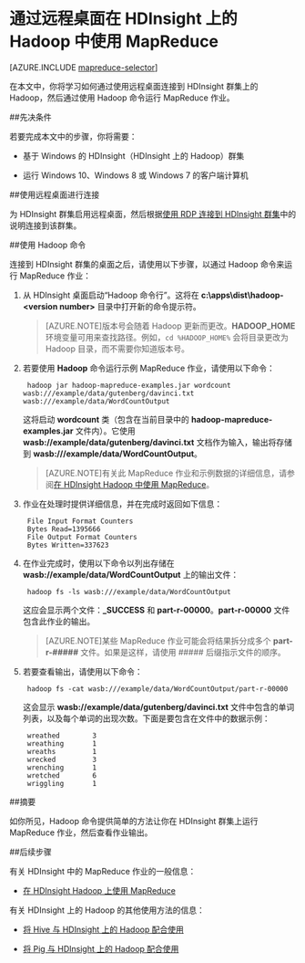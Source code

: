 <properties
   pageTitle="将 MapReduce 和远程桌面与 HDInsight 中的 Hadoop 配合使用 | Windows Azure"
   description="了解如何使用远程桌面连接到 HDInsight 上的 Hadoop 并运行 MapReduce 作业。"
   services="hdinsight"
   documentationCenter=""
   authors="Blackmist"
   manager="paulettm"
   editor="cgronlun"
   tags="azure-portal"/>

<tags
	ms.service="hdinsight"
	ms.date="09/23/2015"
	wacn.date="11/12/2015"/>

# 通过远程桌面在 HDInsight 上的 Hadoop 中使用 MapReduce

[AZURE.INCLUDE [mapreduce-selector](../includes/hdinsight-selector-use-mapreduce.md)]

在本文中，你将学习如何通过使用远程桌面连接到 HDInsight 群集上的 Hadoop，然后通过使用 Hadoop 命令运行 MapReduce 作业。

##<a id="prereq"></a>先决条件

若要完成本文中的步骤，你将需要：

* 基于 Windows 的 HDInsight（HDInsight 上的 Hadoop）群集

* 运行 Windows 10、Windows 8 或 Windows 7 的客户端计算机

##<a id="connect"></a>使用远程桌面进行连接

为 HDInsight 群集启用远程桌面，然后根据[使用 RDP 连接到 HDInsight 群集](/documentation/articles/hdinsight-administer-use-management-portal-v1#rdp)中的说明连接到该群集。

##<a id="hadoop"></a>使用 Hadoop 命令

连接到 HDInsight 群集的桌面之后，请使用以下步骤，以通过 Hadoop 命令来运行 MapReduce 作业：

1. 从 HDInsight 桌面启动“Hadoop 命令行”。这将在 **c:\\apps\\dist\\hadoop-&lt;version number>** 目录中打开新的命令提示符。

	> [AZURE.NOTE]版本号会随着 Hadoop 更新而更改。**HADOOP\_HOME** 环境变量可用来查找路径。例如，`cd %HADOOP_HOME%` 会将目录更改为 Hadoop 目录，而不需要你知道版本号。

2. 若要使用 **Hadoop** 命令运行示例 MapReduce 作业，请使用以下命令：

		hadoop jar hadoop-mapreduce-examples.jar wordcount wasb:///example/data/gutenberg/davinci.txt wasb:///example/data/WordCountOutput

	这将启动 **wordcount** 类（包含在当前目录中的 **hadoop-mapreduce-examples.jar** 文件内）。它使用 **wasb://example/data/gutenberg/davinci.txt** 文档作为输入，输出将存储到 **wasb:///example/data/WordCountOutput**。

	> [AZURE.NOTE]有关此 MapReduce 作业和示例数据的详细信息，请参阅<a href="/documentation/articles/hdinsight-use-mapreduce">在 HDInsight Hadoop 中使用 MapReduce</a>。

2. 作业在处理时提供详细信息，并在完成时返回如下信息：

		File Input Format Counters
        Bytes Read=1395666
		File Output Format Counters
        Bytes Written=337623

3. 在作业完成时，使用以下命令以列出存储在 **wasb://example/data/WordCountOutput** 上的输出文件：

		hadoop fs -ls wasb:///example/data/WordCountOutput

	这应会显示两个文件：**\_SUCCESS** 和 **part-r-00000**。**part-r-00000** 文件包含此作业的输出。

	> [AZURE.NOTE]某些 MapReduce 作业可能会将结果拆分成多个 **part-r-#####** 文件。如果是这样，请使用 ##### 后缀指示文件的顺序。

4. 若要查看输出，请使用以下命令：

		hadoop fs -cat wasb:///example/data/WordCountOutput/part-r-00000

	这会显示 **wasb://example/data/gutenberg/davinci.txt** 文件中包含的单词列表，以及每个单词的出现次数。下面是要包含在文件中的数据示例：

		wreathed        3
		wreathing       1
		wreaths 		1
		wrecked 		3
		wrenching       1
		wretched        6
		wriggling       1

##<a id="summary"></a>摘要

如你所见，Hadoop 命令提供简单的方法让你在 HDInsight 群集上运行 MapReduce 作业，然后查看作业输出。

##<a id="nextsteps"></a>后续步骤

有关 HDInsight 中的 MapReduce 作业的一般信息：

* [在 HDInsight Hadoop 上使用 MapReduce](/documentation/articles/hdinsight-use-mapreduce)

有关 HDInsight 上的 Hadoop 的其他使用方法的信息：

* [将 Hive 与 HDInsight 上的 Hadoop 配合使用](/documentation/articles/hdinsight-use-hive)

* [将 Pig 与 HDInsight 上的 Hadoop 配合使用](/documentation/articles/hdinsight-use-pig)

<!---HONumber=79-->